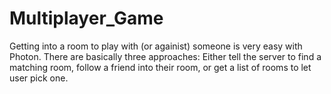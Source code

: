 # Multiplayer_Game

Getting into a room to play with (or againist) someone is very easy with Photon. 
There are basically three approaches: Either tell the server to find a matching room, follow a friend into their room, or get a list of rooms to let user pick one. 

